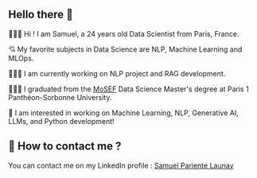 ## Hello there 👋

🙋🏻‍♂️ Hi ! I am Samuel, a 24 years old Data Scientist from Paris, France. 

💘 My favorite subjects in Data Science are NLP, Machine Learning and MLOps.

🧑🏻‍💻 I am currently working on NLP project and RAG development.

👨🏻‍🎓 I graduated from the [MoSEF](https://formations.pantheonsorbonne.fr/fr/catalogue-des-formations/master-M/master-econometrie-statistiques-KBURDRPJ/master-parcours-modelisations-statistiques-economiques-et-financieres-mosef-formation-initiale-et-apprentissage-KBURDRT5.html) Data Science Master's degree at Paris 1 Panthéon-Sorbonne University.

👀 I am interested in working on Machine Learning, NLP, Generative AI, LLMs, and Python development!

## 📧 How to contact me ?

You can contact me on my LinkedIn profile : [Samuel Pariente Launay](https://www.linkedin.com/in/samuel-launay/)

